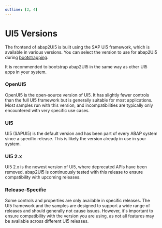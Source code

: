 ```yaml
---
outline: [2, 4]
---
```

# UI5 Versions
The frontend of abap2UI5 is built using the SAP UI5 framework, which is available in various versions. You can select the version to use for abap2UI5 during [bootstrapping](/configuration/setup.html#ui5-bootstrapping). 

It is recommended to bootstrap abap2UI5 in the same way as other UI5 apps in your system.

### OpenUI5
OpenUI5 is the open-source version of UI5. It has slightly fewer controls than the full UI5 framework but is generally suitable for most applications. Most samples run with this version, and incompatibilities are typically only encountered with very specific use cases.

### UI5
UI5 (SAPUI5) is the default version and has been part of every ABAP system since a specific release. This is likely the version already in use in your system.

### UI5 2.x
UI5 2.x is the newest version of UI5, where deprecated APIs have been removed. abap2UI5 is continuously tested with this release to ensure compatibility with upcoming releases.

### Release-Specific
Some controls and properties are only available in specific releases. The UI5 framework and the samples are designed to support a wide range of releases and should generally not cause issues. However, it's important to ensure compatibility with the version you are using, as not all features may be available across different UI5 releases.
